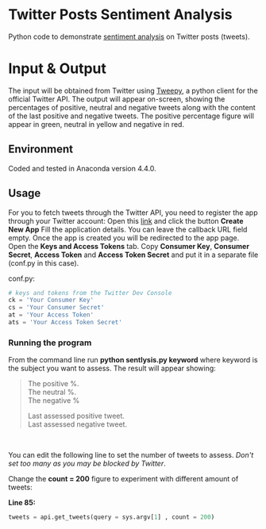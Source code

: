 # Twitter Posts Sentiment Analysis 
Python code to demonstrate [sentiment analysis](https://en.wikipedia.org/wiki/Sentiment_analysis) on Twitter posts (tweets).

# Input & Output
The input will be obtained from Twitter using [Tweepy](http://www.tweepy.org/), a python client for the official Twitter API.
The output will appear on-screen, showing the percentages of positive, neutral and negative tweets along with the content of the last positive and negative tweets. The positive percentage figure will appear in green, neutral in yellow and negative in red.

## Environment
Coded and tested in Anaconda version 4.4.0.

## Usage
For you to fetch tweets through the Twitter API, you need to register the app through your Twitter account:
Open this [link](https://apps.twitter.com/) and click the button **Create New App**
Fill the application details. You can leave the callback URL field empty.
Once the app is created you will be redirected to the app page.
Open the **Keys and Access Tokens** tab.
Copy **Consumer Key**, **Consumer Secret**, **Access Token** and **Access Token Secret** and put it in a separate file (conf.py in this case).

conf.py:
````python
# keys and tokens from the Twitter Dev Console
ck = 'Your Consumer Key'
cs = 'Your Consumer Secret'
at = 'Your Access Token'
ats = 'Your Access Token Secret'
````

### Running the program 
From the command line run **python sentlysis.py keyword** where keyword is the subject you want to assess.
The result will appear showing:

>The positive %.   
>The neutral %.  
>The negative %
>
>
>Last assessed positive tweet.  
>Last assessed negative tweet.
<br>
  
You can edit the following line to set the number of tweets to assess. *Don't set too many as you may be blocked by Twitter*.


Change the **count = 200** figure to experiment with different amount of tweets:

**Line 85:** 
````python
tweets = api.get_tweets(query = sys.argv[1] , count = 200)
````



